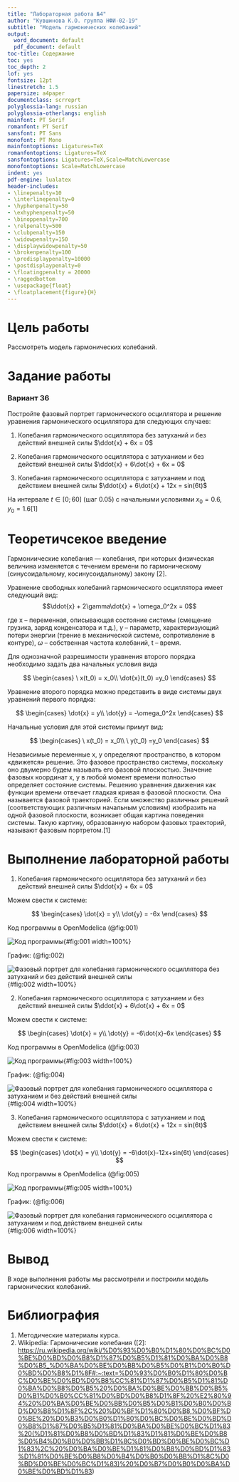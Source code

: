 ```yaml
---
title: "Лабораторная работа №4"
author: "Кувшинова К.О. группа НФИ-02-19"
subtitle: "Модель гармонических колебаний"
output:
  word_document: default
  pdf_document: default
toc-title: Содержание
toc: yes
toc_depth: 2
lof: yes
fontsize: 12pt
linestretch: 1.5
papersize: a4paper
documentclass: scrreprt
polyglossia-lang: russian
polyglossia-otherlangs: english
mainfont: PT Serif
romanfont: PT Serif
sansfont: PT Sans
monofont: PT Mono
mainfontoptions: Ligatures=TeX
romanfontoptions: Ligatures=TeX
sansfontoptions: Ligatures=TeX,Scale=MatchLowercase
monofontoptions: Scale=MatchLowercase
indent: yes
pdf-engine: lualatex
header-includes:
- \linepenalty=10
- \interlinepenalty=0
- \hyphenpenalty=50
- \exhyphenpenalty=50
- \binoppenalty=700
- \relpenalty=500
- \clubpenalty=150
- \widowpenalty=150
- \displaywidowpenalty=50
- \brokenpenalty=100
- \predisplaypenalty=10000
- \postdisplaypenalty=0
- \floatingpenalty = 20000
- \raggedbottom
- \usepackage{float}
- \floatplacement{figure}{H}
---
```



# Цель работы

Рассмотреть модель гармонических колебаний.

# Задание работы

### Вариант 36

Постройте фазовый портрет гармонического осциллятора и решение уравнения гармонического осциллятора для следующих случаев:

1. Колебания гармонического осциллятора без затуханий и без действий внешней силы $\ddot{x} + 6x = 0$

2. Колебания гармонического осциллятора c затуханием и без действий внешней силы $\ddot{x} + 6\dot{x} + 6x = 0$

3. Колебания гармонического осциллятора c затуханием и под действием внешней силы $\ddot{x} + 6\dot{x} + 12x = sin(6t)$

На интервале $t \in [0; 60]$ (шаг 0.05) с начальными условиями $x_0 = 0.6$, $y_0 = 1.6$[1]

# Теоретичсекое введение

Гармониические колебания — колебания, при которых физическая величина изменяется с течением времени по гармоническому (синусоидальному, косинусоидальному) закону [2].

Уравнение свободных колебаний гармонического осциллятора имеет следующий вид:
$$\ddot{x} + 2\gamma\dot{x} + \omega_0^2x = 0$$

где x – переменная, описывающая состояние системы (смещение грузика, заряд конденсатора и т.д.), $\gamma$ – параметр, характеризующий потери энергии (трение в  механической системе, сопротивление в контуре), $\omega$ – собственная частота колебаний, t – время.

Для однозначной разрешимости уравнения второго порядка необходимо задать два начальных условия вида

$$
\begin{cases}
\ x(t_0) = x_0\\
\dot{x}(t_0) =y_0
\end{cases}
$$

Уравнение второго порядка можно представить в виде системы двух
уравнений первого порядка:

$$
\begin{cases}
\dot{x} = y\\
\dot{y} = -\omega_0^2x
\end{cases}
$$

Начальные условия  для этой системы  примут вид:

$$
\begin{cases}
\ x(t_0) = x_0\\
\ y(t_0) =y_0
\end{cases}
$$

Независимые переменные x, y определяют пространство, в котором
«движется» решение. Это фазовое пространство системы, поскольку оно двумерно будем называть его фазовой плоскостью.
Значение фазовых координат x, y в любой момент времени полностью определяет состояние системы. Решению уравнения движения как функции времени отвечает гладкая кривая в фазовой плоскости. Она называется фазовой траекторией. Если множество различных решений (соответствующих различным начальным условиям) изобразить на одной фазовой плоскости, возникает общая картина поведения системы. Такую картину, образованную набором фазовых траекторий, называют фазовым портретом.[1]

# Выполнение лабораторной работы

1. Колебания гармонического осциллятора без затуханий и без действий внешней силы $\ddot{x} + 6x = 0$

Можем свести к системе:

$$
\begin{cases}
\dot{x} = y\\
\dot{y} = -6x
\end{cases}
$$
 
Код программы в OpenModelica (@fig:001)

![Код программы](код1.png){#fig:001 width=100%}

График: (@fig:002)

![Фазовый портрет для колебания гармонического осциллятора без затуханий и без действий внешней силы](график1.png){#fig:002 width=100%}


2. Колебания гармонического осциллятора c затуханием и без действий внешней силы $\ddot{x} + 6\dot{x} + 6x = 0$
 
Можем свести к системе:

$$
\begin{cases}
\dot{x} = y\\
\dot{y} = -6\dot{x}-6x
\end{cases}
$$
 
Код программы в OpenModelica (@fig:003)


![Код программы](код2.png){#fig:003 width=100%}

График: (@fig:004)

![Фазовый портрет для колебания гармонического осциллятора c затуханием и без действий внешней силы](график2.png){#fig:004 width=100%}


3.  Колебания гармонического осциллятора c затуханием и под действием внешней силы $\ddot{x} + 6\dot{x} + 12x = sin(6t)$

Можем свести к системе:

$$
\begin{cases}
\dot{x} = y\\
\dot{y} = -6\dot{x}-12x+sin(6t)
\end{cases}
$$
 
Код программы в OpenModelica (@fig:005)


![Код программы](код3.png){#fig:005 width=100%}

График: (@fig:006)

![Фазовый портрет для колебания гармонического осциллятора c затуханием и под действием внешней силы](график3.png){#fig:006 width=100%}


# Вывод

В ходе выполнения работы мы рассмотрели и построили модель гармонических колебаний.


# Библиография

1.  Методические материалы курса.
2.  Wikipedia: Гармонические колебания ([2]: https://ru.wikipedia.org/wiki/%D0%93%D0%B0%D1%80%D0%BC%D0%BE%D0%BD%D0%B8%D1%87%D0%B5%D1%81%D0%BA%D0%B8%D0%B5_%D0%BA%D0%BE%D0%BB%D0%B5%D0%B1%D0%B0%D0%BD%D0%B8%D1%8F#:~:text=%D0%93%D0%B0%D1%80%D0%BC%D0%BE%D0%BD%D0%B8%CC%81%D1%87%D0%B5%D1%81%D0%BA%D0%B8%D0%B5%20%D0%BA%D0%BE%D0%BB%D0%B5%D0%B1%D0%B0%CC%81%D0%BD%D0%B8%D1%8F%20%E2%80%94%20%D0%BA%D0%BE%D0%BB%D0%B5%D0%B1%D0%B0%D0%BD%D0%B8%D1%8F%2C%20%D0%BF%D1%80%D0%B8,%D0%BF%D0%BE%20%D0%B3%D0%B0%D1%80%D0%BC%D0%BE%D0%BD%D0%B8%D1%87%D0%B5%D1%81%D0%BA%D0%BE%D0%BC%D1%83%20(%D1%81%D0%B8%D0%BD%D1%83%D1%81%D0%BE%D0%B8%D0%B4%D0%B0%D0%BB%D1%8C%D0%BD%D0%BE%D0%BC%D1%83%2C%20%D0%BA%D0%BE%D1%81%D0%B8%D0%BD%D1%83%D1%81%D0%BE%D0%B8%D0%B4%D0%B0%D0%BB%D1%8C%D0%BD%D0%BE%D0%BC%D1%83)%20%D0%B7%D0%B0%D0%BA%D0%BE%D0%BD%D1%83) 